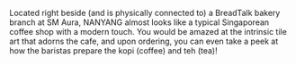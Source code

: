 Located right beside (and is physically connected to) a BreadTalk bakery branch at SM Aura, NANYANG almost looks like a typical Singaporean coffee shop with a modern touch. You would be amazed at the intrinsic tile art that adorns the cafe, and upon ordering, you can even take a peek at how the baristas prepare the kopi (coffee) and teh (tea)!
